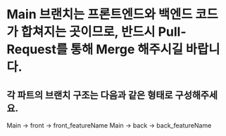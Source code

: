 # Main 브랜치는 프론트엔드와 백엔드 코드가 합쳐지는 곳이므로, 반드시 Pull-Request를 통해 Merge 해주시길 바랍니다.


## 각 파트의 브랜치 구조는 다음과 같은 형태로 구성해주세요.

Main -> front -> front_featureName
Main -> back -> back_featureName
